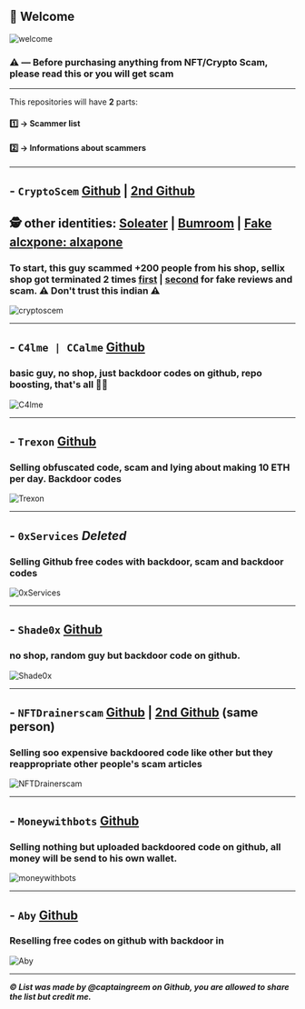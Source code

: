 ## 👋 Welcome 
![welcome](https://user-images.githubusercontent.com/103531256/174461147-b4cfc592-8852-46c9-92c6-e7cf08ad2ac1.gif)
### ⚠️ — Before purchasing anything from NFT/Crypto Scam, please read this or you will get scam

---

This repositories will have **2** parts:

#### 1️⃣ → Scammer list
#### 2️⃣ → Informations about scammers


---

## - `CryptoScem` [Github](https://github.com/cryptoscemdev) | [2nd Github](https://github.com/devcryptoscem)
## 🕵️ other identities: [Soleater](https://github.com/soleaterwebdev) | [Bumroom](https://github.com/bumroom) | [Fake alcxpone: alxapone](https://github.com/alxapone)
### To start, this guy scammed **+200** people from his shop, sellix shop got terminated **2** times [first](https://cryptoscem.sellix.io) | [second](https://cryptoscemm.sellix.io) for fake reviews and scam. **⚠️ Don't trust this indian ⚠️**

![cryptoscem](https://user-images.githubusercontent.com/103531256/174461023-af396dee-23c1-434a-8912-b75297eaa9f6.png)

---

## - `C4lme | CCalme` [Github](https://github.com/C4lme)
### basic guy, no shop, just backdoor codes on github, repo boosting, that's all 🤷‍♂


![C4lme](https://user-images.githubusercontent.com/103531256/174454492-be035582-79e9-4743-aaaa-bee7c3b96e0b.png)

---

## - `Trexon` [Github](https://github.com/Trexon-Drainers)
### Selling obfuscated code, scam and lying about making 10 ETH per day. Backdoor codes

![Trexon](https://user-images.githubusercontent.com/103531256/174454711-9641b8ce-edc1-462f-9641-6098a70c877c.png)


---

## - `0xServices` *Deleted*
### Selling Github free codes with backdoor, scam and backdoor codes


![0xServices](https://user-images.githubusercontent.com/103531256/174454940-b4e88044-b27d-46ba-a0ae-d1ec2f5df387.png)


---

## - `Shade0x` [Github](https://github.com/Shade0x/NFT-Drainer-Website)
### no shop, random guy but backdoor code on github.


![Shade0x](https://user-images.githubusercontent.com/103531256/174461099-48182473-19bf-4b14-9dda-e1a54f1aba6e.png)


---

## - `NFTDrainerscam` [Github](https://github.com/CryptoRekt88) | [2nd Github](https://github.com/NFTstipsandtricks) (same person)
### Selling soo expensive backdoored code like other but they reappropriate other people's scam articles


![NFTDrainerscam](https://user-images.githubusercontent.com/103531256/174455814-a78c7e3d-8928-4ed1-a635-f6ad67b2b09f.png)

---

## - `Moneywithbots` [Github](https://github.com/moneywithbots)
### Selling nothing but uploaded backdoored code on github, all money will be send to his own wallet.

![moneywithbots](https://user-images.githubusercontent.com/103531256/174460960-3560122b-efff-44b5-97e8-e3d97dbc394d.png)

---

## - `Aby` [Github](https://github.com/moneyxx)
### Reselling free codes on github with backdoor in


![Aby](https://user-images.githubusercontent.com/103531256/174456529-0d48ebba-7608-41db-89e5-8b6098c45a1f.png)







---

***© List was made by @captaingreem on Github, you are allowed to share the list but credit me.***



